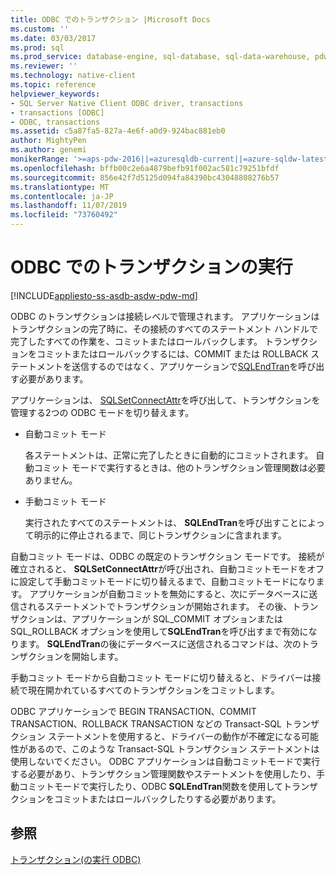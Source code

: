 ```yaml
---
title: ODBC でのトランザクション |Microsoft Docs
ms.custom: ''
ms.date: 03/03/2017
ms.prod: sql
ms.prod_service: database-engine, sql-database, sql-data-warehouse, pdw
ms.reviewer: ''
ms.technology: native-client
ms.topic: reference
helpviewer_keywords:
- SQL Server Native Client ODBC driver, transactions
- transactions [ODBC]
- ODBC, transactions
ms.assetid: c5a87fa5-827a-4e6f-a0d9-924bac881eb0
author: MightyPen
ms.author: genemi
monikerRange: '>=aps-pdw-2016||=azuresqldb-current||=azure-sqldw-latest||>=sql-server-2016||=sqlallproducts-allversions||>=sql-server-linux-2017||=azuresqldb-mi-current'
ms.openlocfilehash: bffb00c2e6a4879befb91f002ac581c79251bfdf
ms.sourcegitcommit: 856e42f7d5125d094fa84390bc43048808276b57
ms.translationtype: MT
ms.contentlocale: ja-JP
ms.lasthandoff: 11/07/2019
ms.locfileid: "73760492"
---
```

# <a name="performing-transactions-in-odbc"></a>ODBC でのトランザクションの実行
[!INCLUDE[appliesto-ss-asdb-asdw-pdw-md](../../../includes/appliesto-ss-asdb-asdw-pdw-md.md)]

  ODBC のトランザクションは接続レベルで管理されます。 アプリケーションはトランザクションの完了時に、その接続のすべてのステートメント ハンドルで完了したすべての作業を、コミットまたはロールバックします。 トランザクションをコミットまたはロールバックするには、COMMIT または ROLLBACK ステートメントを送信するのではなく、アプリケーションで[SQLEndTran](../../../relational-databases/native-client-odbc-api/sqlendtran.md)を呼び出す必要があります。  
  
 アプリケーションは、 [SQLSetConnectAttr](../../../relational-databases/native-client-odbc-api/sqlsetconnectattr.md)を呼び出して、トランザクションを管理する2つの ODBC モードを切り替えます。  
  
-   自動コミット モード  
  
     各ステートメントは、正常に完了したときに自動的にコミットされます。 自動コミット モードで実行するときは、他のトランザクション管理関数は必要ありません。  
  
-   手動コミット モード  
  
     実行されたすべてのステートメントは、 **SQLEndTran**を呼び出すことによって明示的に停止されるまで、同じトランザクションに含まれます。  
  
 自動コミット モードは、ODBC の既定のトランザクション モードです。 接続が確立されると、 **SQLSetConnectAttr**が呼び出され、自動コミットモードをオフに設定して手動コミットモードに切り替えるまで、自動コミットモードになります。 アプリケーションが自動コミットを無効にすると、次にデータベースに送信されるステートメントでトランザクションが開始されます。 その後、トランザクションは、アプリケーションが SQL_COMMIT オプションまたは SQL_ROLLBACK オプションを使用して**SQLEndTran**を呼び出すまで有効になります。 **SQLEndTran**の後にデータベースに送信されるコマンドは、次のトランザクションを開始します。  
  
 手動コミット モードから自動コミット モードに切り替えると、ドライバーは接続で現在開かれているすべてのトランザクションをコミットします。  
  
 ODBC アプリケーションで BEGIN TRANSACTION、COMMIT TRANSACTION、ROLLBACK TRANSACTION などの Transact-SQL トランザクション ステートメントを使用すると、ドライバーの動作が不確定になる可能性があるので、このような Transact-SQL トランザクション ステートメントは使用しないでください。 ODBC アプリケーションは自動コミットモードで実行する必要があり、トランザクション管理関数やステートメントを使用したり、手動コミットモードで実行したり、ODBC **SQLEndTran**関数を使用してトランザクションをコミットまたはロールバックしたりする必要があります。  
  
## <a name="see-also"></a>参照  
 [トランザクション&#40;の実行 ODBC&#41;](https://msdn.microsoft.com/library/f431191a-5762-4f0b-85bb-ac99aff29724)  
  
  
